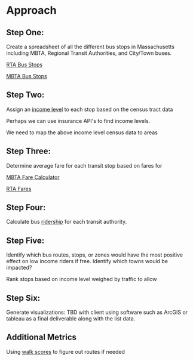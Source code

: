 # Approach
## Step One:
Create a spreadsheet of all the different bus stops in Massachusetts including MBTA, Regional Transit Authorities, and City/Town buses.

[RTA Bus Stops](https://geo-massdot.opendata.arcgis.com/datasets/rta-bus-stops/data)

[MBTA Bus Stops](https://docs.digital.mass.gov/dataset/massgis-data-mbta-rapid-transit)

## Step Two:
Assign an [income level](https://api.census.gov/data/2018/acs/acs5?get=B19013_001E&for=tract:*&in=state:25) to each stop based on the census tract data

Perhaps we can use insurance API's to find income levels.

We need to map the above income level census data to areas

## Step Three:
Determine average fare for each transit stop based on fares for 

[MBTA Fare Calculator](https://www.mbta.com/fares)

[RTA Fares](https://www.mass.gov/info-details/public-transportation-in-massachusetts#map-of-transit-authorities-in-massachusetts-)

## Step Four:
Calculate bus [ridership](https://mbta-massdot.opendata.arcgis.com/datasets/mbta-bus-ridership-by-trip-season-route-line-and-stop) for each transit authority.

## Step Five:
Identify which bus routes, stops, or zones would have the most positive effect on low income riders if free. Identify which towns would be impacted?

Rank stops based on income level weighed by traffic to allow 

## Step Six:
Generate visualizations: TBD with client using software such as ArcGIS or tableau as a final deliverable along with the list data.


## Additional Metrics
Using [walk scores](https://www.walkscore.com/professional/public-transit-api.php#route) to figure out routes if needed